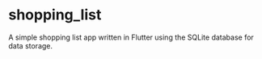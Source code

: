 # shopping_list

 A simple shopping list app written in Flutter using the SQLite database for data storage. 
